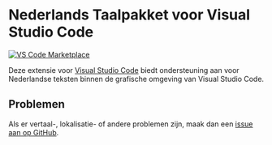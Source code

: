 # Nederlands Taalpakket voor Visual Studio Code
[![VS Code Marketplace](https://img.shields.io/badge/vs_code-download_extensie-blue)](https://marketplace.visualstudio.com/items?itemName=babbelaar.babbelaar-vscode-language-pack-nl)

Deze extensie voor [Visual Studio Code](https://code.visualstudio.com/) biedt ondersteuning aan voor Nederlandse teksten binnen de grafische omgeving van Visual Studio Code.

## Problemen
Als er vertaal-, lokalisatie- of andere problemen zijn, maak dan een [issue aan op GitHub](https://github.com/babbelaar/vscode-dutch-language/issues/new/choose).
